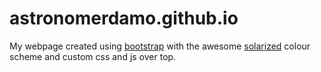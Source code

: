 # astronomerdamo.github.io

My webpage created using [bootstrap](http://getbootstrap.com/) with the awesome [solarized](http://ethanschoonover.com/solarized) colour scheme and custom css and js over top.
